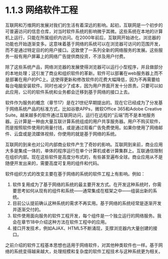 # 1.1.3 网络软件工程

互联网和万维网的发展对我们的生活有着深远的影响。起初，互联网是一个初步的可普遍访问的信息仓库，对当时软件系统的影响微乎其微。这些系统在本地的计算机上运行，只能在所属组织内访问。在2000年前后，互联网开始进化，浏览器的功能也开始逐渐变多。这意味着基于网络的系统可以在浏览器可访问的范围开发，而不是通过特定目的的用户接口。这致使了一系列全新的网络服务的发展。这些服务一般有用户屏幕上的网络广告提供商投资，不涉及用户付费。

除了这些系统产品，网络浏览器的发展使得浏览器可以运行小型程序，并且做部分的本地处理；这引发了商业和组织软件的革新。软件可以部署在web服务器上而不是部署在用户的PC上。这使得更新和修改软件的花费大幅降低，因为不再需要给每台电脑安装软件。同时也减少了成本，因为用户界面开发十分昂贵。只要可以如此应用，公司的软件系统和业务都会迁移到基于网络的接口上去。

软件作为服务的概念（章节17）是在21世纪早期提出的。现在它已经成为了分发基于网络系统产品的标准方式，比如谷歌APPs，微软Office 365和Adobe Creative Suite。越来越多的软件通过互联网访问，运行在远程的“云端”而不是本地服务器。云计算是一种由大量互联计算系统组成的用户共享服务器。用户不购买软件，而是按照软件使用的用量付钱，或是通过观看广告免费使用。如果你使用了网络邮件、云盘或是流媒体视频，你使用的就是基于网络的系统。

互联网的到来也对公司内部商业软件产生了奇妙的影响。互联网到来前，商业应用大多是集成一体的，单体的程序运行在单个计算机或者计算集群上。互联通信限制在组织内部。现在这些软件是高度分布式的，有些甚至遍布全球。商业应用从不是随便开发出来的，需要高度可复用的组件和代码。

软件组织方式的改变主要在基于网络的系统的软件工程上有影响。例如：

1. 软件复用成为了基于网络的系统的最主要开发方式。在开发这种系统时，你需要思考如何从现有的组件和系统——通常集成在框架之中——组装出新的系统。
2. 目前公认提前确认这种系统的需求不再实用。基于网络的系统经常是逐渐开发并逐渐交付的。
3. 软件使用面向服务的软件工程开发，每个组件是一个独立运行的网络服务。我会在章节18中介绍这种方法在软件工程中的应用。
4. 接口开发技术，例如AJAX、HTML5不断涌现，支撑浏览器内大量创建的接口。

之前介绍的软件工程基本思想也适用于网络软件，对其他种类软件也一样。基于网络的系统变得越来越大，处理规模和复杂度的软件工程技术与这种系统更为相关。
